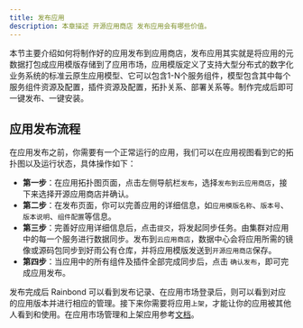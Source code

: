 ```yaml
---
title: 发布应用
description: 本章描述 开源应用商店 发布应用会有哪些价值。
---
```


本节主要介绍如何将制作好的应用发布到应用商店，发布应用其实就是将应用的元数据打包成应用模版存储到了应用市场，应用模版定义了支持大型分布式的数字化业务系统的标准云原生应用模型、它可以包含1-N个服务组件，模型包含其中每个服务组件资源及配置，插件资源及配置，拓扑关系、部署关系等。制作完成后即可一键发布、一键安装。

## 应用发布流程

在应用发布之前，你需要有一个正常运行的应用，我们可以在应用视图看到它的拓扑图以及运行状态，具体操作如下：

- **第一步**：在应用拓扑图页面，点击左侧导航栏`发布`，选择`发布到云应用商店`，接下来选择开源应用商店并确认。
- **第二步**：在发布页面，你可以完善应用的详细信息，如`应用模版名称`、`版本号`、`版本说明`、`组件配置`等信息。
- **第三步**：完善好应用详细信息后，点击`提交`，将发起同步任务。由集群对应用中的每一个服务进行数据同步。发布到`云应用商店`，数据中心会将应用所需的镜像或源码包同步到好雨公有仓库，并将应用模版发送到`开源应用商店`保存。
- **第四步**：当应用中的所有组件及插件全部完成同步后，点击 `确认发布`，即可完成应用发布。

发布完成后 Rainbond 可以看到发布记录、在应用市场登录后，则可以看到对应的应用版本并进行相应的管理。接下来你需要将应用`上架`，才能让你的应用被其他人看到和使用。在应用市场管理和上架应用参考[文档](/docs/store/onLine/putaway)。
